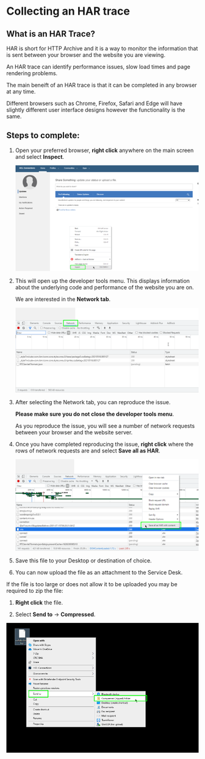 # Collecting an HAR trace

## What is an HAR Trace?

HAR is short for HTTP Archive and it is a way to monitor the information that is sent between your browser and the website you are viewing.

An HAR trace can identify performance issues, slow load times and page rendering problems.

The main beneift of an HAR trace is that it can be completed in any browser at any time.

Different browsers such as Chrome, Firefox, Safari and Edge will have slightly different user interface designs however the functionality is the same.

## Steps to complete:

1. Open your preferred browser, **right click** anywhere on the main screen and select **Inspect**.

	![har-1](/assets/images/screen-shots/help/har-trace-1.png)

2. This will open up the developer tools menu. This displays information about the underlying code and performance of the website you are on.

	We are interested in the **Network tab**.

	
	![har-2](/assets/images/screen-shots/help/har-trace-2.png)

3. After selecting the Network tab, you can reproduce the issue.
	
	**Please make sure you do not close the developer tools menu**.

	As you reproduce the issue, you will see a number of network requests between your browser and the website server.

4. Once you have completed reproducing the issue, **right click** where the rows of network requests are and select **Save all as HAR**.

	
	![har-3](/assets/images/screen-shots/help/har-trace-3.png)

5. Save this file to your Desktop or destination of choice.

6. You can now upload the file as an attachment to the Service Desk.


If the file is too large or does not allow it to be uploaded you may be required to zip the file:

1. **Right click** the file.

2. Select **Send to** -> **Compressed**.

	
![har-4](/assets/images/screen-shots/help/har-trace-4.png)


